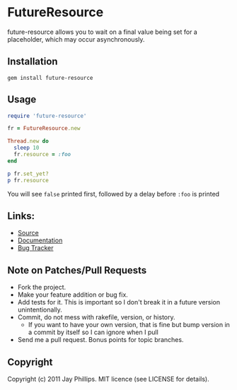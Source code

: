 # FutureResource

future-resource allows you to wait on a final value being set for a placeholder, which may occur asynchronously.

## Installation
    gem install future-resource

## Usage

```ruby
require 'future-resource'

fr = FutureResource.new

Thread.new do
  sleep 10
  fr.resource = :foo
end

p fr.set_yet?
p fr.resource
```

You will see `false` printed first, followed by a delay before `:foo` is printed

## Links:
* [Source](https://github.com/adhearsion/future-resource)
* [Documentation](http://rdoc.info/github/adhearsion/future-resource/master/frames)
* [Bug Tracker](https://github.com/adhearsion/future-resource/issues)

## Note on Patches/Pull Requests

* Fork the project.
* Make your feature addition or bug fix.
* Add tests for it. This is important so I don't break it in a future version unintentionally.
* Commit, do not mess with rakefile, version, or history.
  * If you want to have your own version, that is fine but bump version in a commit by itself so I can ignore when I pull
* Send me a pull request. Bonus points for topic branches.

## Copyright

Copyright (c) 2011 Jay Phillips. MIT licence (see LICENSE for details).
